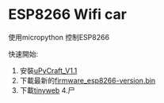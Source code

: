 # ESP8266 Wifi car
使用micropython 控制ESP8266

快速開始: 
1. 安裝[uPyCraft_V1.1](https://github.com/DFRobot/uPyCraft/blob/master/uPyCraft_V0.11.exe)
2. 下載最新的[firmware_esp8266-version.bin](https://github.com/belyalov/tinyweb/releases)
3. 下載[tinyweb](https://github.com/belyalov/tinyweb/tree/master/tinyweb)
4.尸